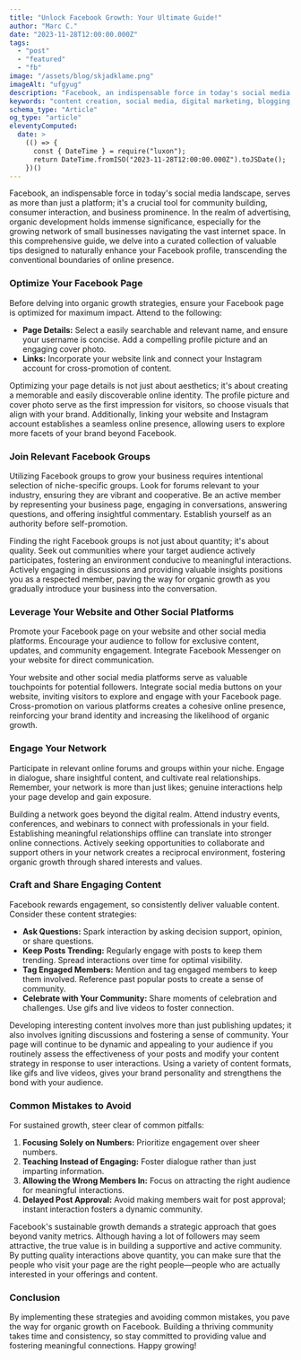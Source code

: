 ```yaml
---
title: "Unlock Facebook Growth: Your Ultimate Guide!"
author: "Marc C."
date: "2023-11-28T12:00:00.000Z"
tags:
  - "post"
  - "featured"
  - "fb"
image: "/assets/blog/skjadklame.png"
imageAlt: "ufgyug"
description: "Facebook, an indispensable force in today's social media landscape, serves as more than just a platform; it's a crucial tool for community building, con..."
keywords: "content creation, social media, digital marketing, blogging, SEO, content strategy, social media marketing, online marketing"
schema_type: "Article"
og_type: "article"
eleventyComputed:
  date: >
    (() => {
      const { DateTime } = require("luxon");
      return DateTime.fromISO("2023-11-28T12:00:00.000Z").toJSDate();
    })()
---
```

Facebook, an indispensable force in today's social media landscape, serves as more than just a platform; it's a crucial tool for community building, consumer interaction, and business prominence. In the realm of advertising, organic development holds immense significance, especially for the growing network of small businesses navigating the vast internet space. In this comprehensive guide, we delve into a curated collection of valuable tips designed to naturally enhance your Facebook profile, transcending the conventional boundaries of online presence.

### **Optimize Your Facebook Page**

Before delving into organic growth strategies, ensure your Facebook page is optimized for maximum impact. Attend to the following:

* **Page Details:** Select a easily searchable and relevant name, and ensure your username is concise. Add a compelling profile picture and an engaging cover photo.
* **Links:** Incorporate your website link and connect your Instagram account for cross-promotion of content.

Optimizing your page details is not just about aesthetics; it's about creating a memorable and easily discoverable online identity. The profile picture and cover photo serve as the first impression for visitors, so choose visuals that align with your brand. Additionally, linking your website and Instagram account establishes a seamless online presence, allowing users to explore more facets of your brand beyond Facebook.

### **Join Relevant Facebook Groups**

Utilizing Facebook groups to grow your business requires intentional selection of niche-specific groups. Look for forums relevant to your industry, ensuring they are vibrant and cooperative. Be an active member by representing your business page, engaging in conversations, answering questions, and offering insightful commentary. Establish yourself as an authority before self-promotion.

Finding the right Facebook groups is not just about quantity; it's about quality. Seek out communities where your target audience actively participates, fostering an environment conducive to meaningful interactions. Actively engaging in discussions and providing valuable insights positions you as a respected member, paving the way for organic growth as you gradually introduce your business into the conversation.

### **Leverage Your Website and Other Social Platforms**

Promote your Facebook page on your website and other social media platforms. Encourage your audience to follow for exclusive content, updates, and community engagement. Integrate Facebook Messenger on your website for direct communication.

Your website and other social media platforms serve as valuable touchpoints for potential followers. Integrate social media buttons on your website, inviting visitors to explore and engage with your Facebook page. Cross-promotion on various platforms creates a cohesive online presence, reinforcing your brand identity and increasing the likelihood of organic growth.

### **Engage Your Network**

Participate in relevant online forums and groups within your niche. Engage in dialogue, share insightful content, and cultivate real relationships. Remember, your network is more than just likes; genuine interactions help your page develop and gain exposure.

Building a network goes beyond the digital realm. Attend industry events, conferences, and webinars to connect with professionals in your field. Establishing meaningful relationships offline can translate into stronger online connections. Actively seeking opportunities to collaborate and support others in your network creates a reciprocal environment, fostering organic growth through shared interests and values.

### **Craft and Share Engaging Content**

Facebook rewards engagement, so consistently deliver valuable content. Consider these content strategies:

* **Ask Questions:** Spark interaction by asking decision support, opinion, or share questions.
* **Keep Posts Trending:** Regularly engage with posts to keep them trending. Spread interactions over time for optimal visibility.
* **Tag Engaged Members:** Mention and tag engaged members to keep them involved. Reference past popular posts to create a sense of community.
* **Celebrate with Your Community:** Share moments of celebration and challenges. Use gifs and live videos to foster connection.

Developing interesting content involves more than just publishing updates; it also involves igniting discussions and fostering a sense of community. Your page will continue to be dynamic and appealing to your audience if you routinely assess the effectiveness of your posts and modify your content strategy in response to user interactions. Using a variety of content formats, like gifs and live videos, gives your brand personality and strengthens the bond with your audience.

### **Common Mistakes to Avoid**

For sustained growth, steer clear of common pitfalls:

1. **Focusing Solely on Numbers:** Prioritize engagement over sheer numbers.
2. **Teaching Instead of Engaging:** Foster dialogue rather than just imparting information.
3. **Allowing the Wrong Members In:** Focus on attracting the right audience for meaningful interactions.
4. **Delayed Post Approval:** Avoid making members wait for post approval; instant interaction fosters a dynamic community.

Facebook's sustainable growth demands a strategic approach that goes beyond vanity metrics. Although having a lot of followers may seem attractive, the true value is in building a supportive and active community. By putting quality interactions above quantity, you can make sure that the people who visit your page are the right people—people who are actually interested in your offerings and content.

### **Conclusion**

By implementing these strategies and avoiding common mistakes, you pave the way for organic growth on Facebook. Building a thriving community takes time and consistency, so stay committed to providing value and fostering meaningful connections. Happy growing!
